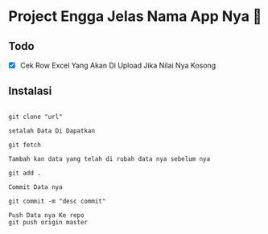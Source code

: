 # Project Engga Jelas Nama App Nya :tada:


## Todo
* [x] Cek Row Excel Yang Akan Di Upload Jika Nilai Nya Kosong



## Instalasi 


```

git clone "url"

setalah Data Di Dapatkan 

git fetch 

Tambah kan data yang telah di rubah data nya sebelum nya 

git add . 

Commit Data nya 

git commit -m "desc commit" 

Push Data nya Ke repo 
git push origin master



```



